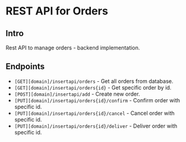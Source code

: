 # REST API for Orders

## Intro
Rest API to manage orders - backend implementation.

## Endpoints

- `[GET][domain]/insertapi/orders` - Get all orders from database.
- `[GET][domain]/insertapi/orders{id}` - Get specific order by id.
- `[POST][domain]/insertapi/add` - Create new order.
- `[PUT][domain]/insertapi/orders{id}/confirm` - Confirm order with specific id.
- `[PUT][domain]/insertapi/orders{id}/cancel` - Cancel order with specific id.
- `[PUT][domain]/insertapi/orders{id}/deliver` - Deliver order with specific id.

